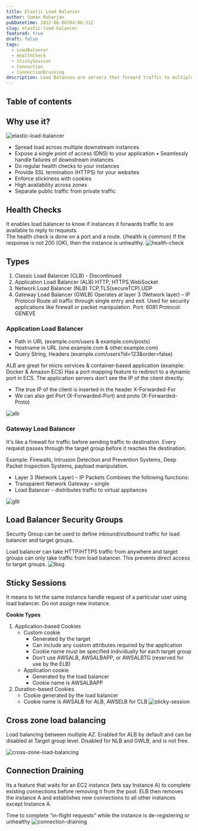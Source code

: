```yaml
---
title: Elastic Load Balancer
author: Soman Maharjan
pubDatetime: 2022-06-06T04:06:31Z
slug: elastic-load-balancer
featured: true
draft: false
tags:
  - LoadBalancer
  - HealthCheck
  - StickySession
  - Connection
  - ConnectionDraining
description: Load Balances are servers that forward traffic to multiple servers (e.g., EC2 instances) downstream.
---
```


## Table of contents

## Why use it?

![elastic-load-balancer](@assets/images/elb.png)

- Spread load across multiple downstream instances
- Expose a single point of access (DNS) to your application • Seamlessly handle failures of downstream instances
- Do regular health checks to your instances
- Provide SSL termination (HTTPS) for your websites
- Enforce stickiness with cookies
- High availability across zones
- Separate public traffic from private traffic

## Health Checks

It enables load balancer to know if instances it forwards traffic to are available to reply to requests.  
The health check is done on a port and a route. (/health is common)
If the response is not 200 (OK), then the instance is unhealthy.
![health-check](@assets/images/health-check.png)

## Types

1. Classic Load Balancer (CLB) - Discontinued
2. Application Load Balancer (ALB)
   HTTP, HTTPS,WebSocket
3. Network Load Balancer (NLB)
   TCP,TLS(secureTCP),UDP
4. Gateway Load Balancer (GWLB)
   Operates at layer 3 (Network layer) – IP Protocol
   Route all traffic through single entry and exit. Used for security applications like firewall or packet manipulation.
   Port: 6081
   Protocol: GENEVE

### Application Load Balancer

- Path in URL (example.com/users & example.com/posts)
- Hostname in URL (one.example.com & other.example.com)
- Query String, Headers (example.com/users?id=123&order=false)

ALB are great for micro services & container-based application (example: Docker & Amazon ECS)
Has a port mapping feature to redirect to a dynamic port in ECS.
The application servers don’t see the IP of the client directly:

- The true IP of the client is inserted in the header X-Forwarded-For
- We can also get Port (X-Forwarded-Port) and proto (X-Forwarded-Proto)

![alb](@assets/images/alb.png)

### Gateway Load Balancer

It's like a firewall for traffic before sending traffic to destination. Every request passes through the target group before it reaches the destination.

Example: Firewalls, Intrusion Detection and Prevention Systems, Deep Packet Inspection Systems, payload manipulation.

- Layer 3 (Network Layer) – IP Packets
  Combines the following functions:
- Transparent Network Gateway – single
- Load Balancer – distributes traffic to virtual appliances

![glb](@assets/images/glb.png)

## Load Balancer Security Groups

Security Group can be used to define inbound/outbound traffic for load balancer and target groups.

Load balancer can take HTTP/HTTPS traffic from anywhere and target groups can only take traffic from load balancer. This prevents direct access to target groups.
![lbsg](@assets/images/lbsg.png)

## Sticky Sessions

It means to let the same instance handle request of a particular user using load balancer. Do not assign new instance.

**Cookie Types**

1. Application-based Cookies
   - Custom cookie
     - Generated by the target
     - Can include any custom attributes required by the application
     - Cookie name must be specified individually for each target group
     - Don’t use AWSALB, AWSALBAPP, or AWSALBTG (reserved for use by the ELB)
   - Application cookie
     - Generated by the load balancer
     - Cookie name is AWSALBAPP
2. Duration-based Cookies
   - Cookie generated by the load balancer
   - Cookie name is AWSALB for ALB, AWSELB for CLB
     ![sticky-session](@assets/images/sticky-session.png)

## Cross zone load balancing

Load balancing between multiple AZ.
Enabled for ALB by default and can be disabled at Target group level.
Disabled for NLB and GWLB, and is not free.

![cross-zone-load-balancing](@assets/images/cross-zone-load-balancing.png)

## Connection Draining

Its a feature that waits for an EC2 instance (lets say Instance A) to complete existing connections before removing it from the pool. ELB then removes the instance A and establishes new connections to all other instances except Instance A.

Time to complete “in-flight requests” while the instance is de-registering or unhealthy
![connection-draining](@assets/images/connection-draining.png)
